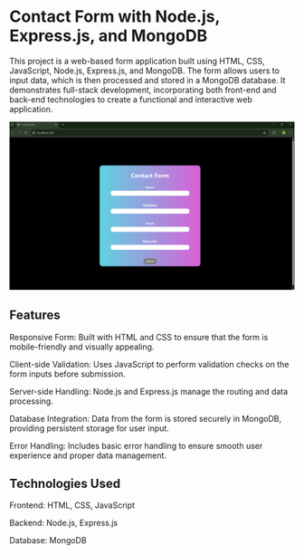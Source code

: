 # Contact Form with Node.js, Express.js, and MongoDB
This project is a web-based form application built using HTML, CSS, JavaScript, Node.js, Express.js, and MongoDB. The form allows users to input data, which is then processed and stored in a MongoDB database. It demonstrates full-stack development, incorporating both front-end and back-end technologies to create a functional and interactive web application.


![image alt](https://github.com/MohittSharma27/Form/blob/f096fd3c77ad3e8c9ffda94a62cdd138707e4ace/UI.png)
## Features
Responsive Form: Built with HTML and CSS to ensure that the form is mobile-friendly and visually appealing.

Client-side Validation: Uses JavaScript to perform validation checks on the form inputs before submission.

Server-side Handling: Node.js and Express.js manage the routing and data processing.

Database Integration: Data from the form is stored securely in MongoDB, providing persistent storage for user input.

Error Handling: Includes basic error handling to ensure smooth user experience and proper data management.

## Technologies Used
Frontend: HTML, CSS, JavaScript

Backend: Node.js, Express.js

Database: MongoDB
